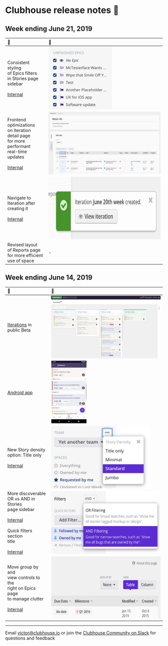# Clubhouse release notes 📝

## Week ending June 21, 2019
| 🚀 | 👀 |
| :--- | :--- |
| Consistent styling<br/>of Epics filters<br/>in Stories page<br/>sidebar<br/><br/>[Internal](https://app.clubhouse.io/internal/story/62583) | <img src="images/20190621/epics-stories-sidebar-restyled.png" height="200px" /> |
| Frontend<br/>optimizations<br/>on Iteration<br/>detail page<br/>for more performant<br/>real-time updates<br/><br/>[Internal](https://app.clubhouse.io/internal/story/62243) | <img src="images/20190621/iteration-detail-page.png" height="200px" /> |
| Navigate to<br/>Iteration after<br/>creating it<br/><br/>[Internal](https://app.clubhouse.io/internal/story/62622) | <img src="images/20190621/link-to-iteration-creation.png" height="200px" /> |
| Revised layout<br/>of Reports page<br/>for more efficient<br/>use of space | - |

## Week ending June 14, 2019

| 🚀 | 👀 |
| :--- | :--- |
| [Iterations](https://help.clubhouse.io/hc/en-us/articles/360028953452%5D) in<br/>public Beta | <img src="images/20190614/iterations-manage-page.png" height="200px" /> |
| [Android app](https://clubhouse.io/blog/clubhouse-for-android) | <img src="images/20190614/clubhouse-android.png" height="200px" /> |
| New Story density<br/>option: Title only<br/><br/>[Internal](https://app.clubhouse.io/internal/story/62424) | <img src="images/20190614/story-density.png" height="200px" /> |
| More discoverable<br/>OR vs AND in Stories<br/>page sidebar<br/><br/>[Internal](https://app.clubhouse.io/internal/story/62433)<br/><br/>Quick filters section<br/>title<br/><br/>[Internal](https://app.clubhouse.io/internal/story/62541) | <img src="images/20190614/stories-sidebar-filters.png" height="200px" /> |
| Move group by and<br/>view controls to the<br/>right on Epics page<br/>to manage clutter<br/><br/>[Internal](https://app.clubhouse.io/internal/story/62355) | <img src="images/20190614/group-by-view-controls-to-right.png" height="200px" /> |

---

Email victor@clubhouse.io or join the [Clubhouse Community on Slack](https://clubhouse.io/community/) for questions and feedback
